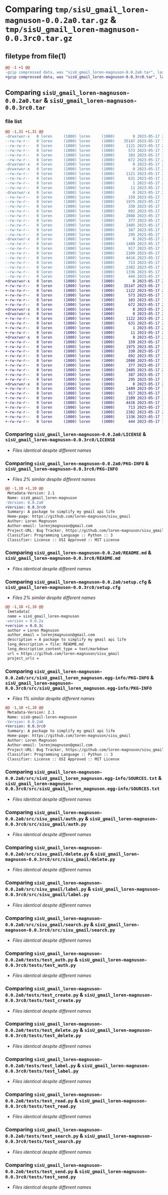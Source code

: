 # Comparing `tmp/sisU_gmail_loren-magnuson-0.0.2a0.tar.gz` & `tmp/sisU_gmail_loren-magnuson-0.0.3rc0.tar.gz`

## filetype from file(1)

```diff
@@ -1 +1 @@
-gzip compressed data, was "sisU_gmail_loren-magnuson-0.0.2a0.tar", last modified: Wed May 17 21:41:11 2023, max compression
+gzip compressed data, was "sisU_gmail_loren-magnuson-0.0.3rc0.tar", last modified: Wed May 17 21:45:21 2023, max compression
```

## Comparing `sisU_gmail_loren-magnuson-0.0.2a0.tar` & `sisU_gmail_loren-magnuson-0.0.3rc0.tar`

### file list

```diff
@@ -1,31 +1,31 @@
-drwxrwxr-x   0 loren     (1000) loren     (1000)        0 2023-05-17 21:41:11.088446 sisU_gmail_loren-magnuson-0.0.2a0/
--rw-rw-r--   0 loren     (1000) loren     (1000)    35147 2023-05-17 18:27:11.000000 sisU_gmail_loren-magnuson-0.0.2a0/LICENSE
--rw-rw-r--   0 loren     (1000) loren     (1000)     1121 2023-05-17 21:41:11.088446 sisU_gmail_loren-magnuson-0.0.2a0/PKG-INFO
--rw-rw-r--   0 loren     (1000) loren     (1000)      573 2023-05-17 18:27:11.000000 sisU_gmail_loren-magnuson-0.0.2a0/README.md
--rw-rw-r--   0 loren     (1000) loren     (1000)      103 2023-05-17 18:27:11.000000 sisU_gmail_loren-magnuson-0.0.2a0/pyproject.toml
--rw-rw-r--   0 loren     (1000) loren     (1000)      672 2023-05-17 21:41:11.088446 sisU_gmail_loren-magnuson-0.0.2a0/setup.cfg
-drwxrwxr-x   0 loren     (1000) loren     (1000)        0 2023-05-17 21:41:11.084447 sisU_gmail_loren-magnuson-0.0.2a0/src/
-drwxrwxr-x   0 loren     (1000) loren     (1000)        0 2023-05-17 21:41:11.084447 sisU_gmail_loren-magnuson-0.0.2a0/src/sisU_gmail_loren_magnuson.egg-info/
--rw-rw-r--   0 loren     (1000) loren     (1000)     1121 2023-05-17 21:41:11.000000 sisU_gmail_loren-magnuson-0.0.2a0/src/sisU_gmail_loren_magnuson.egg-info/PKG-INFO
--rw-rw-r--   0 loren     (1000) loren     (1000)      631 2023-05-17 21:41:11.000000 sisU_gmail_loren-magnuson-0.0.2a0/src/sisU_gmail_loren_magnuson.egg-info/SOURCES.txt
--rw-rw-r--   0 loren     (1000) loren     (1000)        1 2023-05-17 21:41:11.000000 sisU_gmail_loren-magnuson-0.0.2a0/src/sisU_gmail_loren_magnuson.egg-info/dependency_links.txt
--rw-rw-r--   0 loren     (1000) loren     (1000)       11 2023-05-17 21:41:11.000000 sisU_gmail_loren-magnuson-0.0.2a0/src/sisU_gmail_loren_magnuson.egg-info/top_level.txt
-drwxrwxr-x   0 loren     (1000) loren     (1000)        0 2023-05-17 21:41:11.088446 sisU_gmail_loren-magnuson-0.0.2a0/src/sisu_gmail/
--rw-rw-r--   0 loren     (1000) loren     (1000)      159 2023-05-17 18:27:11.000000 sisU_gmail_loren-magnuson-0.0.2a0/src/sisu_gmail/__init__.py
--rw-rw-r--   0 loren     (1000) loren     (1000)     1975 2023-05-17 18:27:11.000000 sisU_gmail_loren-magnuson-0.0.2a0/src/sisu_gmail/auth.py
--rw-rw-r--   0 loren     (1000) loren     (1000)      330 2023-05-17 18:39:58.000000 sisU_gmail_loren-magnuson-0.0.2a0/src/sisu_gmail/create.py
--rw-rw-r--   0 loren     (1000) loren     (1000)      892 2023-05-17 18:27:11.000000 sisU_gmail_loren-magnuson-0.0.2a0/src/sisu_gmail/delete.py
--rw-rw-r--   0 loren     (1000) loren     (1000)     2088 2023-05-17 18:27:11.000000 sisU_gmail_loren-magnuson-0.0.2a0/src/sisu_gmail/label.py
--rw-rw-r--   0 loren     (1000) loren     (1000)      377 2023-05-17 18:27:11.000000 sisU_gmail_loren-magnuson-0.0.2a0/src/sisu_gmail/read.py
--rw-rw-r--   0 loren     (1000) loren     (1000)     2405 2023-05-17 21:35:03.000000 sisU_gmail_loren-magnuson-0.0.2a0/src/sisu_gmail/search.py
--rw-rw-r--   0 loren     (1000) loren     (1000)      387 2023-05-17 18:27:11.000000 sisU_gmail_loren-magnuson-0.0.2a0/src/sisu_gmail/send.py
--rw-rw-r--   0 loren     (1000) loren     (1000)      295 2023-05-17 18:27:11.000000 sisU_gmail_loren-magnuson-0.0.2a0/src/sisu_gmail/user.py
-drwxrwxr-x   0 loren     (1000) loren     (1000)        0 2023-05-17 21:41:11.088446 sisU_gmail_loren-magnuson-0.0.2a0/tests/
--rw-rw-r--   0 loren     (1000) loren     (1000)     1489 2023-05-17 18:27:11.000000 sisU_gmail_loren-magnuson-0.0.2a0/tests/test_auth.py
--rw-rw-r--   0 loren     (1000) loren     (1000)      917 2023-05-17 18:27:11.000000 sisU_gmail_loren-magnuson-0.0.2a0/tests/test_create.py
--rw-rw-r--   0 loren     (1000) loren     (1000)     2109 2023-05-17 18:27:11.000000 sisU_gmail_loren-magnuson-0.0.2a0/tests/test_delete.py
--rw-rw-r--   0 loren     (1000) loren     (1000)     4416 2023-05-17 18:27:11.000000 sisU_gmail_loren-magnuson-0.0.2a0/tests/test_label.py
--rw-rw-r--   0 loren     (1000) loren     (1000)      713 2023-05-17 18:27:11.000000 sisU_gmail_loren-magnuson-0.0.2a0/tests/test_read.py
--rw-rw-r--   0 loren     (1000) loren     (1000)     2382 2023-05-17 21:36:11.000000 sisU_gmail_loren-magnuson-0.0.2a0/tests/test_search.py
--rw-rw-r--   0 loren     (1000) loren     (1000)     1336 2023-05-17 18:27:11.000000 sisU_gmail_loren-magnuson-0.0.2a0/tests/test_send.py
--rw-rw-r--   0 loren     (1000) loren     (1000)      444 2023-05-17 18:27:11.000000 sisU_gmail_loren-magnuson-0.0.2a0/tests/test_user.py
+drwxrwxr-x   0 loren     (1000) loren     (1000)        0 2023-05-17 21:45:21.013667 sisU_gmail_loren-magnuson-0.0.3rc0/
+-rw-rw-r--   0 loren     (1000) loren     (1000)    35147 2023-05-17 18:27:11.000000 sisU_gmail_loren-magnuson-0.0.3rc0/LICENSE
+-rw-rw-r--   0 loren     (1000) loren     (1000)     1122 2023-05-17 21:45:21.013667 sisU_gmail_loren-magnuson-0.0.3rc0/PKG-INFO
+-rw-rw-r--   0 loren     (1000) loren     (1000)      573 2023-05-17 18:27:11.000000 sisU_gmail_loren-magnuson-0.0.3rc0/README.md
+-rw-rw-r--   0 loren     (1000) loren     (1000)      103 2023-05-17 18:27:11.000000 sisU_gmail_loren-magnuson-0.0.3rc0/pyproject.toml
+-rw-rw-r--   0 loren     (1000) loren     (1000)      672 2023-05-17 21:45:21.013667 sisU_gmail_loren-magnuson-0.0.3rc0/setup.cfg
+drwxrwxr-x   0 loren     (1000) loren     (1000)        0 2023-05-17 21:45:21.009667 sisU_gmail_loren-magnuson-0.0.3rc0/src/
+drwxrwxr-x   0 loren     (1000) loren     (1000)        0 2023-05-17 21:45:21.009667 sisU_gmail_loren-magnuson-0.0.3rc0/src/sisU_gmail_loren_magnuson.egg-info/
+-rw-rw-r--   0 loren     (1000) loren     (1000)     1122 2023-05-17 21:45:21.000000 sisU_gmail_loren-magnuson-0.0.3rc0/src/sisU_gmail_loren_magnuson.egg-info/PKG-INFO
+-rw-rw-r--   0 loren     (1000) loren     (1000)      631 2023-05-17 21:45:21.000000 sisU_gmail_loren-magnuson-0.0.3rc0/src/sisU_gmail_loren_magnuson.egg-info/SOURCES.txt
+-rw-rw-r--   0 loren     (1000) loren     (1000)        1 2023-05-17 21:45:21.000000 sisU_gmail_loren-magnuson-0.0.3rc0/src/sisU_gmail_loren_magnuson.egg-info/dependency_links.txt
+-rw-rw-r--   0 loren     (1000) loren     (1000)       11 2023-05-17 21:45:21.000000 sisU_gmail_loren-magnuson-0.0.3rc0/src/sisU_gmail_loren_magnuson.egg-info/top_level.txt
+drwxrwxr-x   0 loren     (1000) loren     (1000)        0 2023-05-17 21:45:21.013667 sisU_gmail_loren-magnuson-0.0.3rc0/src/sisu_gmail/
+-rw-rw-r--   0 loren     (1000) loren     (1000)      159 2023-05-17 18:27:11.000000 sisU_gmail_loren-magnuson-0.0.3rc0/src/sisu_gmail/__init__.py
+-rw-rw-r--   0 loren     (1000) loren     (1000)     1975 2023-05-17 18:27:11.000000 sisU_gmail_loren-magnuson-0.0.3rc0/src/sisu_gmail/auth.py
+-rw-rw-r--   0 loren     (1000) loren     (1000)      330 2023-05-17 18:39:58.000000 sisU_gmail_loren-magnuson-0.0.3rc0/src/sisu_gmail/create.py
+-rw-rw-r--   0 loren     (1000) loren     (1000)      892 2023-05-17 18:27:11.000000 sisU_gmail_loren-magnuson-0.0.3rc0/src/sisu_gmail/delete.py
+-rw-rw-r--   0 loren     (1000) loren     (1000)     2088 2023-05-17 18:27:11.000000 sisU_gmail_loren-magnuson-0.0.3rc0/src/sisu_gmail/label.py
+-rw-rw-r--   0 loren     (1000) loren     (1000)      377 2023-05-17 18:27:11.000000 sisU_gmail_loren-magnuson-0.0.3rc0/src/sisu_gmail/read.py
+-rw-rw-r--   0 loren     (1000) loren     (1000)     2405 2023-05-17 21:35:03.000000 sisU_gmail_loren-magnuson-0.0.3rc0/src/sisu_gmail/search.py
+-rw-rw-r--   0 loren     (1000) loren     (1000)      387 2023-05-17 18:27:11.000000 sisU_gmail_loren-magnuson-0.0.3rc0/src/sisu_gmail/send.py
+-rw-rw-r--   0 loren     (1000) loren     (1000)      295 2023-05-17 18:27:11.000000 sisU_gmail_loren-magnuson-0.0.3rc0/src/sisu_gmail/user.py
+drwxrwxr-x   0 loren     (1000) loren     (1000)        0 2023-05-17 21:45:21.013667 sisU_gmail_loren-magnuson-0.0.3rc0/tests/
+-rw-rw-r--   0 loren     (1000) loren     (1000)     1489 2023-05-17 18:27:11.000000 sisU_gmail_loren-magnuson-0.0.3rc0/tests/test_auth.py
+-rw-rw-r--   0 loren     (1000) loren     (1000)      917 2023-05-17 18:27:11.000000 sisU_gmail_loren-magnuson-0.0.3rc0/tests/test_create.py
+-rw-rw-r--   0 loren     (1000) loren     (1000)     2109 2023-05-17 18:27:11.000000 sisU_gmail_loren-magnuson-0.0.3rc0/tests/test_delete.py
+-rw-rw-r--   0 loren     (1000) loren     (1000)     4416 2023-05-17 18:27:11.000000 sisU_gmail_loren-magnuson-0.0.3rc0/tests/test_label.py
+-rw-rw-r--   0 loren     (1000) loren     (1000)      713 2023-05-17 18:27:11.000000 sisU_gmail_loren-magnuson-0.0.3rc0/tests/test_read.py
+-rw-rw-r--   0 loren     (1000) loren     (1000)     2382 2023-05-17 21:36:11.000000 sisU_gmail_loren-magnuson-0.0.3rc0/tests/test_search.py
+-rw-rw-r--   0 loren     (1000) loren     (1000)     1336 2023-05-17 18:27:11.000000 sisU_gmail_loren-magnuson-0.0.3rc0/tests/test_send.py
+-rw-rw-r--   0 loren     (1000) loren     (1000)      444 2023-05-17 18:27:11.000000 sisU_gmail_loren-magnuson-0.0.3rc0/tests/test_user.py
```

### Comparing `sisU_gmail_loren-magnuson-0.0.2a0/LICENSE` & `sisU_gmail_loren-magnuson-0.0.3rc0/LICENSE`

 * *Files identical despite different names*

### Comparing `sisU_gmail_loren-magnuson-0.0.2a0/PKG-INFO` & `sisU_gmail_loren-magnuson-0.0.3rc0/PKG-INFO`

 * *Files 2% similar despite different names*

```diff
@@ -1,10 +1,10 @@
 Metadata-Version: 2.1
 Name: sisU_gmail_loren-magnuson
-Version: 0.0.2a0
+Version: 0.0.3rc0
 Summary: A package to simplify my gmail api life
 Home-page: https://github.com/loren-magnuson/sisu_gmail
 Author: Loren Magnuson
 Author-email: lorenjmagnuson@gmail.com
 Project-URL: Bug Tracker, https://github.com/loren-magnuson/sisu_gmail/issues
 Classifier: Programming Language :: Python :: 3
 Classifier: License :: OSI Approved :: MIT License
```

### Comparing `sisU_gmail_loren-magnuson-0.0.2a0/README.md` & `sisU_gmail_loren-magnuson-0.0.3rc0/README.md`

 * *Files identical despite different names*

### Comparing `sisU_gmail_loren-magnuson-0.0.2a0/setup.cfg` & `sisU_gmail_loren-magnuson-0.0.3rc0/setup.cfg`

 * *Files 2% similar despite different names*

```diff
@@ -1,10 +1,10 @@
 [metadata]
 name = sisU_gmail_loren-magnuson
-version = 0.0.2a
+version = 0.0.3c
 author = Loren Magnuson
 author_email = lorenjmagnuson@gmail.com
 description = A package to simplify my gmail api life
 long_description = file: README.md
 long_description_content_type = text/markdown
 url = https://github.com/loren-magnuson/sisu_gmail
 project_urls =
```

### Comparing `sisU_gmail_loren-magnuson-0.0.2a0/src/sisU_gmail_loren_magnuson.egg-info/PKG-INFO` & `sisU_gmail_loren-magnuson-0.0.3rc0/src/sisU_gmail_loren_magnuson.egg-info/PKG-INFO`

 * *Files 1% similar despite different names*

```diff
@@ -1,10 +1,10 @@
 Metadata-Version: 2.1
 Name: sisU-gmail-loren-magnuson
-Version: 0.0.2a0
+Version: 0.0.3rc0
 Summary: A package to simplify my gmail api life
 Home-page: https://github.com/loren-magnuson/sisu_gmail
 Author: Loren Magnuson
 Author-email: lorenjmagnuson@gmail.com
 Project-URL: Bug Tracker, https://github.com/loren-magnuson/sisu_gmail/issues
 Classifier: Programming Language :: Python :: 3
 Classifier: License :: OSI Approved :: MIT License
```

### Comparing `sisU_gmail_loren-magnuson-0.0.2a0/src/sisU_gmail_loren_magnuson.egg-info/SOURCES.txt` & `sisU_gmail_loren-magnuson-0.0.3rc0/src/sisU_gmail_loren_magnuson.egg-info/SOURCES.txt`

 * *Files identical despite different names*

### Comparing `sisU_gmail_loren-magnuson-0.0.2a0/src/sisu_gmail/auth.py` & `sisU_gmail_loren-magnuson-0.0.3rc0/src/sisu_gmail/auth.py`

 * *Files identical despite different names*

### Comparing `sisU_gmail_loren-magnuson-0.0.2a0/src/sisu_gmail/delete.py` & `sisU_gmail_loren-magnuson-0.0.3rc0/src/sisu_gmail/delete.py`

 * *Files identical despite different names*

### Comparing `sisU_gmail_loren-magnuson-0.0.2a0/src/sisu_gmail/label.py` & `sisU_gmail_loren-magnuson-0.0.3rc0/src/sisu_gmail/label.py`

 * *Files identical despite different names*

### Comparing `sisU_gmail_loren-magnuson-0.0.2a0/src/sisu_gmail/search.py` & `sisU_gmail_loren-magnuson-0.0.3rc0/src/sisu_gmail/search.py`

 * *Files identical despite different names*

### Comparing `sisU_gmail_loren-magnuson-0.0.2a0/tests/test_auth.py` & `sisU_gmail_loren-magnuson-0.0.3rc0/tests/test_auth.py`

 * *Files identical despite different names*

### Comparing `sisU_gmail_loren-magnuson-0.0.2a0/tests/test_create.py` & `sisU_gmail_loren-magnuson-0.0.3rc0/tests/test_create.py`

 * *Files identical despite different names*

### Comparing `sisU_gmail_loren-magnuson-0.0.2a0/tests/test_delete.py` & `sisU_gmail_loren-magnuson-0.0.3rc0/tests/test_delete.py`

 * *Files identical despite different names*

### Comparing `sisU_gmail_loren-magnuson-0.0.2a0/tests/test_label.py` & `sisU_gmail_loren-magnuson-0.0.3rc0/tests/test_label.py`

 * *Files identical despite different names*

### Comparing `sisU_gmail_loren-magnuson-0.0.2a0/tests/test_read.py` & `sisU_gmail_loren-magnuson-0.0.3rc0/tests/test_read.py`

 * *Files identical despite different names*

### Comparing `sisU_gmail_loren-magnuson-0.0.2a0/tests/test_search.py` & `sisU_gmail_loren-magnuson-0.0.3rc0/tests/test_search.py`

 * *Files identical despite different names*

### Comparing `sisU_gmail_loren-magnuson-0.0.2a0/tests/test_send.py` & `sisU_gmail_loren-magnuson-0.0.3rc0/tests/test_send.py`

 * *Files identical despite different names*

